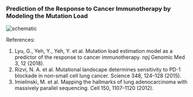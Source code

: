### Prediction of the Response to Cancer Immunotherapy by Modeling the Mutation Load

![schematic](https://user-images.githubusercontent.com/58760043/132592083-fc3d3fcb-68ad-415b-91b1-1464a8cead36.png)

References:
1. Lyu, G., Yeh, Y., Yeh, Y. et al. Mutation load estimation model as a predictor of the response to cancer immunotherapy. npj Genomic Med 3, 12 (2018).
2. Rizvi, N. A. et al. Mutational landscape determines sensitivity to PD-1 blockade in non-small cell lung cancer. Science 348, 124–128 (2015).
3. Imielinski, M. et al. Mapping the hallmarks of lung adenocarcinoma with massively parallel sequencing. Cell 150, 1107–1120 (2012).
